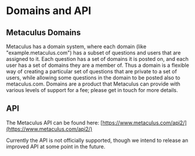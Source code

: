 ---
---

# Domains and API

## Metaculus Domains

Metaculus has a domain system, where each domain (like "example.metaculus.com") has a subset of questions and users that are assigned to it. Each question has a set of domains it is posted on, and each user has a set of domains they are a member of. Thus a domain is a flexible way of creating a particular set of questions that are private to a set of users, while allowing some questions in the domain to be posted also to metaculus.com. Domains are a product that Metaculus can provide with various levels of support for a fee; please get in touch for more details.

## API

The Metaculus API can be found here: [https://www.metaculus.com/api2/](https://www.metaculus.com/api2/)

Currently the API is not officially supported, though we intend to release an improved API at some point in the future.
